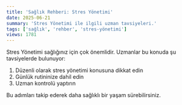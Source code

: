 ```yaml
---
title: 'Sağlık Rehberi: Stres Yönetimi'
date: 2025-06-21
summary: 'Stres Yönetimi ile ilgili uzman tavsiyeleri.'
tags: ['sağlık', 'rehber', 'stres-yönetimi']
views: 1781
---
```


Stres Yönetimi sağlığınız için çok önemlidir. Uzmanlar bu konuda şu tavsiyelerde bulunuyor:

1. Düzenli olarak stres yönetimi konusuna dikkat edin
2. Günlük rutininize dahil edin
3. Uzman kontrolü yaptırın

Bu adımları takip ederek daha sağlıklı bir yaşam sürebilirsiniz.